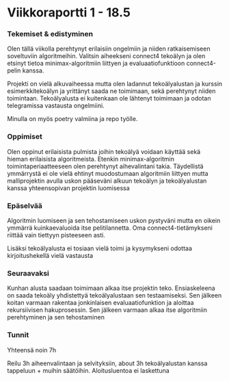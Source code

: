 # Viikkoraportti 1 - 18.5

### Tekemiset & edistyminen

Olen tällä viikolla perehtynyt erilaisiin ongelmiin ja niiden ratkaisemiseen soveltuviin algoritmeihin. Valitsin aiheekseni connect4 tekoälyn ja olen etsinyt tietoa minimax-algoritmiin liittyen ja evaluaatiofunktioon connect4-pelin kanssa.

Projekti on vielä alkuvaiheessa mutta olen ladannut tekoälyalustan ja kurssin esimerkkitekoälyn ja yrittänyt saada ne toimimaan, sekä perehtynyt niiden toimintaan. Tekoälyalusta ei kuitenkaan ole lähtenyt toimimaan ja odotan telegramissa vastausta ongelmiini.

Minulla on myös poetry valmiina ja repo työlle.

### Oppimiset

Olen oppinut erilaisista pulmista joihin tekoälyä voidaan käyttää sekä hieman erilaisista algoritmeista. Etenkin minimax-algoritmin toimintaperiaatteeseen olen perehtynyt aihevalintani takia. Täydellistä ymmärrystä ei ole vielä ehtinyt muodostumaan algoritmiin liittyen mutta malliprojektin avulla uskon pääseväni alkuun tekoälyn ja tekoälyalustan kanssa yhteensopivan projektin luomisessa

### Epäselvää

Algoritmin luomiseen ja sen tehostamiseen uskon pystyväni mutta en oikein ymmärrä kuinkaevaluoida itse pelitilannetta. Oma connect4-tietämykseni riittää vain tiettyyn pisteeseen asti.

Lisäksi tekoälyalusta ei tosiaan vielä toimi ja kysymykseni odottaa kirjoitushekellä vielä vastausta

### Seuraavaksi

Kunhan alusta saadaan toimimaan alkaa itse projektin teko. Ensiaskeleena on saada tekoäly yhdistettyä tekoälyalustaan sen testaamiseksi. Sen jälkeen koitan varmaan rakentaa jonkinlaisen evaluaatiofunktion ja aloittaa rekursiivisen hakuprosessin. Sen jälkeen varmaan alkaa itse algoritmiin perehtyminen ja sen tehostaminen

### Tunnit

Yhteensä noin 7h

Reilu 3h aiheenvalintaan ja selvityksiin, about 3h tekoälyalustan kanssa tappeluun + muihin säätöihin. 
Aloitusluentoa ei laskettuna
